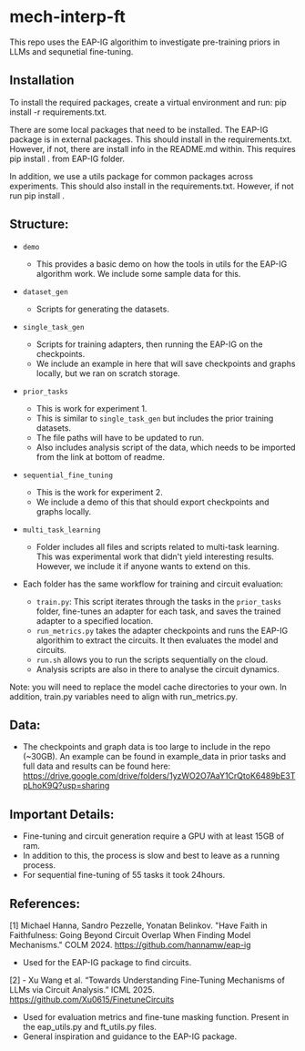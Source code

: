 # mech-interp-ft

This repo uses the EAP-IG algorithim to investigate pre-training priors in LLMs and sequnetial fine-tuning.

## Installation

To install the required packages, create a virtual environment and run: pip install -r requirements.txt. 

There are some local packages that need to be installed. The EAP-IG package is in external packages. This should install in the requirements.txt. However, if not, there are install info in the README.md within. This requires pip install . from EAP-IG folder. 

In addition, we use a utils package for common packages across experiments. This should also install in the requirements.txt. However, if not run pip install . 

## Structure:

- `demo`
  - This provides a basic demo on how the tools in utils for the EAP-IG algorithm work. We include some sample data for this. 

- `dataset_gen`
  - Scripts for generating the datasets.

- `single_task_gen`
  - Scripts for training adapters, then running the EAP-IG on the checkpoints.
  - We include an example in here that will save checkpoints and graphs locally, but we ran on scratch storage.

- `prior_tasks` 
  - This is work for experiment 1. 
  - This is similar to `single_task_gen` but includes the prior training datasets.
  - The file paths will have to be updated to run. 
  - Also includes analysis script of the data, which needs to be imported from the link at bottom of readme.

- `sequential_fine_tuning`
  - This is the work for experiment 2. 
  - We include a demo of this that should export checkpoints and graphs locally.

- `multi_task_learning`
  - Folder includes all files and scripts related to multi-task learning. This was experimental work that didn't yield interesting results. However, we include it if anyone wants to extend on this.
- Each folder has the same workflow for training and circuit evaluation:
    - `train.py`: This script iterates through the tasks in the `prior_tasks` folder, fine-tunes an adapter for each task, and saves the trained adapter to a specified location.
    - `run_metrics.py` takes the adapter checkpoints and runs the EAP-IG algorithim to extract the circuits. It then evaluates the model and circuits. 
    - `run.sh` allows you to run the scripts sequentially on the cloud.  
    - Analysis scripts are also in there to analyse the circuit dynamics. 

Note: you will need to replace the model cache directories to your own. In addition, train.py variables need to align with run_metrics.py. 

## Data:

- The checkpoints and graph data is too large to include in the repo (~30GB). An example can be found in example_data in prior tasks and full data and results can be found here: https://drive.google.com/drive/folders/1yzWO2O7AaY1CrQtoK6489bE3TpLhoK9Q?usp=sharing 

## Important Details:

- Fine-tuning and circuit generation require a GPU with at least 15GB of ram. 
- In addition to this, the process is slow and best to leave as a running process. 
- For sequential fine-tuning of 55 tasks it took 24hours. 


## References:

[1] Michael Hanna, Sandro Pezzelle, Yonatan Belinkov. "Have Faith in Faithfulness: Going Beyond Circuit Overlap When Finding Model Mechanisms."  COLM 2024. https://github.com/hannamw/eap-ig
- Used for the EAP-IG package to find circuits. 

[2] - Xu Wang et al. “Towards Understanding Fine‑Tuning Mechanisms of LLMs via Circuit Analysis.” ICML 2025. https://github.com/Xu0615/FinetuneCircuits
- Used for evaluation metrics and fine-tune masking function. Present in the eap_utils.py and ft_utils.py files. 
- General inspiration and guidance to the EAP-IG package.
